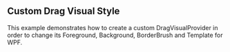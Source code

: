 ## Custom Drag Visual Style
This example demonstrates how to create a custom DragVisualProvider in order to change its Foreground, Background, BorderBrush and Template for WPF.

[//]: <keywords: Reorder, Drop, Customize, DragVisualProvider>